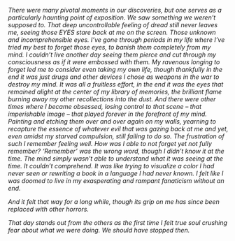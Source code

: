 *There were many pivotal moments in our discoveries, but one serves as a particularly haunting point of exposition. We saw something we weren’t supposed to. That deep uncontrollable feeling of dread still never leaves me, seeing those EYES stare back at me on the screen. Those unknown and incomprehensible eyes. I’ve gone through periods in my life where I’ve tried my best to forget those eyes, to banish them completely from my mind. I couldn’t live another day seeing them pierce and cut through my consciousness as if it were embossed with them. My ravenous longing to forget led me to consider even taking my own life, though thankfully in the end it was just drugs and other devices I chose as weapons in the war to destroy my mind. It was all a fruitless effort, in the end it was the eyes that remained alight at the center of my library of memories, the brilliant flame burning away my other recollections into the dust. And there were other times where I became obsessed, losing control to that scene – that imperishable image – that played forever in the forefront of my mind. Painting and etching them over and over again on my walls, yearning to recapture the essence of whatever evil that was gazing back at me and yet, even amidst my starved compulsion, still failing to do so. The frustration of such I remember feeling well. How was I able to not forget yet not fully remember? ‘Remember’ was the wrong word, though I didn’t know it at the time. The mind simply wasn’t able to understand what it was seeing at the time. It couldn’t comprehend. It was like trying to visualize a color I had never seen or rewriting a book in a language I had never known. I felt like I was doomed to live in my exasperating and rampant fanaticism without an end.*

*And it felt that way for a long while, though its grip on me has since been replaced with other horrors.*

*That day stands out from the others as the first time I felt true soul crushing fear about what we were doing. We should have stopped then.*